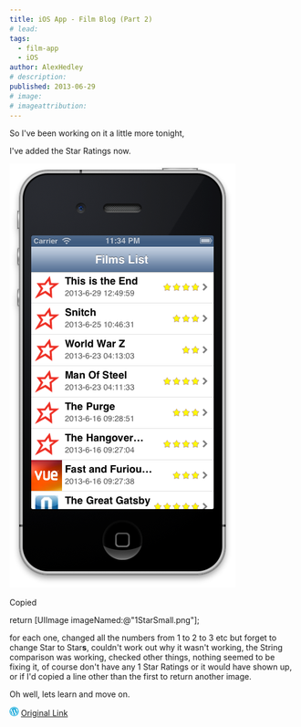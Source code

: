 ```yaml
---
title: iOS App - Film Blog (Part 2)
# lead:
tags:
  - film-app
  - iOS
author: AlexHedley
# description:
published: 2013-06-29
# image:
# imageattribution:
---
```


So I've been working on it a little more tonight,

I've added the Star Ratings now.

[![Film List with Star Rating](images/screen-shot-2013-06-29-at-23-33-59.png)](images/screen-shot-2013-06-29-at-23-33-59.png)

Copied

return \[UIImage imageNamed:@"1StarSmall.png"\];

for each one, changed all the numbers from 1 to 2 to 3 etc but forget to change Star to Star**s**, couldn't work out why it wasn't working, the String comparison was working, checked other things, nothing seemed to be fixing it, of course don't have any 1 Star Ratings or it would have shown up, or if I'd copied a line other than the first to return another image.

Oh well, lets learn and move on.

![Wordpress](../images/wordpress.png "Wordpress") [Original Link](https://alexhedley.wordpress.com/2013/06/29/ios-film-app-cont/)
